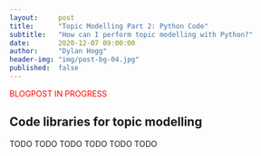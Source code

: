 ```yaml
---
layout:     post
title:      "Topic Modelling Part 2: Python Code"
subtitle:   "How can I perform topic modelling with Python?"
date:       2020-12-07 09:00:00
author:     "Dylan Hogg"
header-img: "img/post-bg-04.jpg"
published:  false
---
```


<p style="color:red">BLOGPOST IN PROGRESS</p>

<h2 class="section-heading">Code libraries for topic modelling</h2>

<p>TODO TODO TODO TODO TODO TODO</p>
